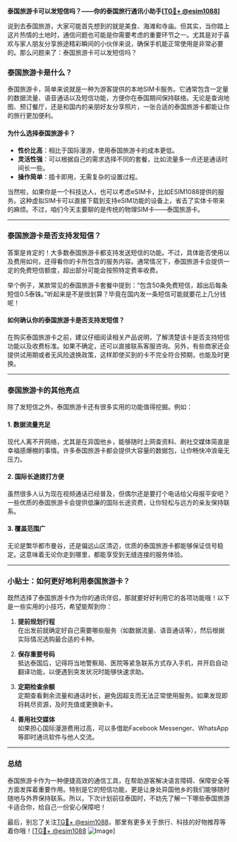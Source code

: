 **泰国旅游卡可以发短信吗？——你的泰国旅行通讯小助手[[TG💪+ @esim1088](https://t.me/s/esim1088)]**

说到去泰国旅游，大家可能首先想到的就是美食、海滩和寺庙。但其实，当你踏上这片热情的土地时，通信问题也可能是你需要考虑的重要环节之一。尤其是对于喜欢与家人朋友分享旅途精彩瞬间的小伙伴来说，确保手机能正常使用是非常必要的。那么问题来了：泰国旅游卡可以发短信吗？

### 泰国旅游卡是什么？

泰国旅游卡，简单来说就是一种为游客提供的本地SIM卡服务。它通常包含一定量的数据流量、语音通话以及短信功能，方便你在泰国期间保持联络。无论是查询地图、预订餐厅，还是和国内的亲朋好友分享照片，一张合适的泰国旅游卡都能让你的旅行更加便利。

#### 为什么选择泰国旅游卡？
- **性价比高**：相比于国际漫游，使用泰国旅游卡的成本更低。
- **灵活性强**：可以根据自己的需求选择不同的套餐，比如流量多一点还是通话时间长一些。
- **操作简单**：插卡即用，无需复杂的设置过程。

当然啦，如果你是一个科技达人，也可以考虑eSIM卡，比如ESIM1088提供的服务。这种虚拟SIM卡可以直接下载到支持eSIM功能的设备上，省去了实体卡带来的麻烦。不过，咱们今天主要聊的是传统的物理SIM卡——泰国旅游卡。

---

### 泰国旅游卡是否支持发短信？

答案是肯定的！大多数泰国旅游卡都支持发送短信的功能。不过，具体能否使用以及费用如何，还得看你的卡所包含的服务内容。通常情况下，泰国旅游卡会提供一定的免费短信额度，超出部分可能会按照特定费率收费。

举个例子，某款常见的泰国旅游卡套餐中提到：“包含50条免费短信，超出后每条短信0.5泰铢。”听起来是不是很划算？毕竟在国内发一条短信可能就要花上几分钱呢！

#### 如何确认你的泰国旅游卡是否支持发短信？
在购买泰国旅游卡之前，建议仔细阅读相关产品说明，了解清楚该卡是否支持短信功能以及收费标准。如果不确定，还可以直接联系客服咨询。另外，有些商家还会提供试用期或者无风险退换政策，这样即使买到的卡不完全符合预期，也能及时更换。

---

### 泰国旅游卡的其他亮点

除了发短信之外，泰国旅游卡还有很多实用的功能值得挖掘。例如：

#### 1. 数据流量充足
现代人离不开网络，尤其是在异国他乡，能够随时上网查资料、刷社交媒体简直是幸福感爆棚的事情。许多泰国旅游卡都会提供大容量的数据包，让你畅快冲浪毫无压力。

#### 2. 国际长途拨打方便
虽然很多人认为现在视频通话已经普及，但偶尔还是要打个电话给父母报平安吧？一些优质的泰国旅游卡会提供低廉的国际长途资费，让你轻松与远方的亲友保持联系。

#### 3. 覆盖范围广
无论是繁华都市曼谷，还是偏远山区清迈，优质的泰国旅游卡都能够保证信号稳定。这意味着无论你走到哪里，都能享受到无缝连接的服务体验。

---

### 小贴士：如何更好地利用泰国旅游卡？

既然选择了泰国旅游卡作为你的通讯伴侣，那就要好好利用它的各项功能哦！以下是一些实用的小技巧，希望能帮到你：

1. **提前规划行程**  
   在出发前就确定好自己需要哪些服务（如数据流量、语音通话等），然后根据实际情况选购最合适的卡种。

2. **保存重要号码**  
   抵达泰国后，记得将当地警察局、医院等紧急联系方式存入手机，并开启自动翻译功能，以便遇到突发状况时能够快速求助。

3. **定期检查余额**  
   定期查看剩余流量和通话时长，避免因超支而无法正常使用服务。如果发现即将耗尽资源，及时充值或更换新卡。

4. **善用社交媒体**  
   如果担心国际漫游费用过高，可以多借助Facebook Messenger、WhatsApp等即时通讯软件与他人交流。

---

### 总结

泰国旅游卡作为一种便捷高效的通信工具，在帮助游客解决语言障碍、保障安全等方面发挥着重要作用。特别是它的短信功能，更是让身处异国他乡的我们能够随时随地与外界保持联系。所以，下次计划前往泰国时，不妨先了解一下哪些泰国旅游卡适合你，给自己一份安心保障吧！

最后，别忘了关注[TG💪+ @esim1088](https://t.me/s/esim1088)，那里有更多关于旅行、科技的好物推荐等着你哦！[[TG💪+ @esim1088](https://t.me/s/esim1088) ![Image](https://i.postimg.cc/4NQfJmqS/Snipaste-2025-05-13-00-14-12.png)]